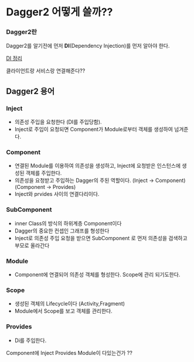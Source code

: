 # Dagger2 어떻게 쓸까??

### Dagger2란
Dagger2를 알기전에 먼저 **DI**(Dependency Injection)를 먼저 알아야 한다.

[DI 정리](di.md)

클라이언트랑 서비스랑 연결해준다?? 



## Dagger2 용어

###   Inject 
- 의존성 주입을 요청한다 (DI를 주입당함).
-  Inject로 주입이 요청되면 Component가 Module로부터 객체를 생성하여 넘겨준다.
### Component
-   연결된 Module를 이용하여 의존성을 생성하고, Inject에 요청받은 인스턴스에 생성된 객체를 주입한다. 
-   의존성을 요청받고 주입하는 Dagger의 주된 역할이다. (Inject -> Component) (Component -> Provides)
-    Inject와 prvides 사이의 연결다리이다.

### SubComponent
- inner Class의 방식의 하위계층 Component이다
- Dagger의 중요한 컨셉인 그래프를 형성한다
- Inject로 의존성 주입 요청을 받으면 SubComponent 로 먼저 의존성을 검색하고 부모로 올라간다
### Module
- Component에 연결되어 의존성 객체를 형성한다. Scope에 관리 되기도한다.


### Scope
- 생성된 객체의 Lifecycle이다 (Activity,Fragment)
- Module에서 Scope를 보고 객체를 관리한다.
###  Provides 
  - Di를 주입한다.
  
Component에 Inject Provides Module이 다있는건가 ??